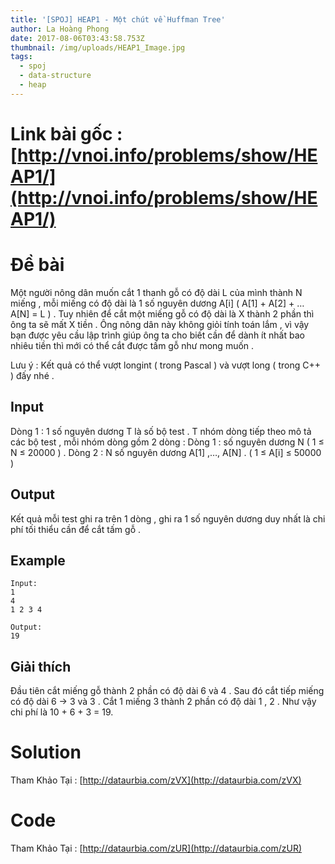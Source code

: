 ```yaml
---
title: '[SPOJ] HEAP1 - Một chút về Huffman Tree'
author: La Hoàng Phong
date: 2017-08-06T03:43:58.753Z
thumbnail: /img/uploads/HEAP1_Image.jpg
tags:
  - spoj
  - data-structure
  - heap
---
```

# Link bài gốc : [http://vnoi.info/problems/show/HEAP1/](http://vnoi.info/problems/show/HEAP1/)
# Đề bài
Một người nông dân muốn cắt 1 thanh gỗ có độ dài L của mình thành N miếng , mỗi miếng có độ dài là 1 số nguyên dương A[i] ( A[1] + A[2] + … A[N] = L ) . Tuy nhiên để cắt một miếng gỗ có độ dài là X thành 2 phần thì ông ta sẽ mất X tiền . Ông nông dân này không giỏi tính toán lắm , vì vậy bạn được yêu cầu lập trình giúp ông ta cho biết cần để dành ít nhất bao nhiêu tiền thì mới có thể cắt được tấm gỗ như mong muốn . 

Lưu ý : Kết quả có thể vượt longint ( trong Pascal ) và vượt long ( trong C++ ) đấy nhé .

## Input
Dòng 1 : 1 số nguyên dương T là số bộ test . 
T nhóm dòng tiếp theo mô tả các bộ test , mỗi nhóm dòng gồm 2 dòng :
Dòng 1 : số nguyên dương N ( 1 ≤ N ≤ 20000 ) .
Dòng 2 : N số nguyên dương A[1] ,…, A[N] . ( 1 ≤ A[i] ≤ 50000 )
## Output
Kết quả mỗi test ghi ra trên 1 dòng , ghi ra 1 số nguyên dương duy nhất là chi phí tối thiểu cần để cắt tấm gỗ .

## Example
```
Input:
1
4
1 2 3 4

Output:
19
```
## Giải thích 
Đầu tiên cắt miếng gỗ thành 2 phần có độ dài 6 và 4 . Sau đó cắt tiếp miếng có độ dài 6 -> 3 và 3 . Cắt 1 miếng 3 thành 2 phần có độ dài 1 , 2 . Như vậy chi phí là 10 + 6 + 3 = 19.

# Solution
Tham Khảo Tại : [http://dataurbia.com/zVX](http://dataurbia.com/zVX)
# Code
Tham Khảo Tại : [http://dataurbia.com/zUR](http://dataurbia.com/zUR)


